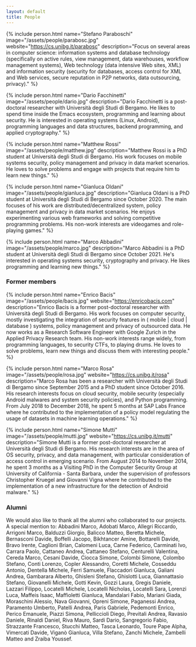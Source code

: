 ```yaml
---
layout: default
title: People
---
```


{% include person.html
   name="Stefano Paraboschi"
   image="/assets/people/parabosc.jpg"
   website="https://cs.unibg.it/parabosc"
   description="Focus on several areas in computer science: information systems and database technology (specifically on active rules, view management, data warehouses, workflow management systems), Web technology (data intensive Web sites, XML) and information security (security for databases, access control for XML and Web services, secure reputation in P2P networks, data outsourcing, privacy)." %}

{% include person.html
   name="Dario Facchinetti"
   image="/assets/people/dario.jpg"
   description="Dario Facchinetti is a post-doctoral researcher with
   Università degli Studi di Bergamo. He likes to spend time inside
   the Emacs ecosystem, programming and learning about security. He is
   interested in operating systems (Linux, Android), programming
   languages and data structures, backend programming, and applied
   cryptography." %}

{% include person.html
   name="Matthew Rossi"
   image="/assets/people/matthew.jpg"
   description="Matthew Rossi is a PhD student at Università degli Studi di Bergamo. His work
   focuses on mobile systems security, policy management and privacy in data market scenarios.
   He loves to solve problems and engage with projects that require him to learn new things." %}

{% include person.html
  name="Gianluca Oldani"
  image="/assets/people/gianluca.jpg"
  description="Gianluca Oldani is a PhD student at Università degli Studi di Bergamo since October 2020. The main focuses of his work are distributed/decentralized system, policy management and privacy in data market scenarios. He enjoys experimenting various web frameworks and solving competitive programming problems. His non-work interests are videogames and role-playing games." %}
  
{% include person.html
  name="Marco Abbadini"
  image="/assets/people/marco.jpg"
  description="Marco Abbadini is a PhD student at Università degli Studi di Bergamo since October 2021. He's interested in operating systems security, cryptography and privacy. He likes programming and learning new things." %}

### Former members

{% include person.html
   name="Enrico Bacis"
   image="/assets/people/bacis.jpg"
   website="https://enricobacis.com"
   description="Enrico Bacis is a former post-doctoral researcher with Università degli Studi di Bergamo. His work focuses on computer security, mostly investigating the integration of security features in ( mobile | cloud | database ) systems, policy management and privacy of outsourced data. He now works as a Research Software Engineer with Google Zurich in the Applied Privacy Research team. His non-work interests range widely, from programming languages, to security CTFs, to playing drums. He loves to solve problems, learn new things and discuss them with interesting people." %}

{% include person.html
   name="Marco Rosa"
   image="/assets/people/rosa.jpg"
   website="https://cs.unibg.it/rosa"
   description="Marco Rosa has been a researcher with Università degli Studi di Bergamo since September 2015 and a PhD student since October 2016. His research interests focus on cloud security, mobile security (especially Android malwares and system security policies), and Python programming. From July 2018 to December 2018, he spent 5 months at SAP Labs France where he contributed to the implementation of a policy model regulating the usage of datasets in machine learning operations." %}

{% include person.html
   name="Simone Mutti"
   image="/assets/people/mutti.jpg"
   website="https://cs.unibg.it/mutti"
   description="Simone Mutti is a former post-doctoral researcher at Università degli Studi di Bergamo. His research interests are in the area of OS security, privacy, and data management, with particular consideration of access control in emerging scenario. From August 2014 to November 2014, he spent 3 months as a Visiting PhD in the Computer Security Group at University of California - Santa Barbara, under the supervision of professors Christopher Kruegel and Giovanni Vigna where he contributed to the implementation of a new infrastructure for the detection of Android malware." %}

### Alumni

We would also like to thank all the alumni who collaborated to our
projects. A special mention to: Abbadini Marco, Adobati Marco, Allegri
Riccardo, Arrigoni Marco, Balduzzi Giorgio, Balicco Matteo, Beretta
Michele, Bernasconi Davide, Boffelli Jacopo, Bikhtancer Amine,
Bottarelli Davide, Bravo Irente, Caglioni Brian, Calomeni Luca, Carne
Federico, Carminati Ivo, Carrara Paolo, Cattaneo Andrea, Cattaneo
Stefano, Centurelli Valentina, Cereda Marco, Cesani Davide, Ciocca
Simone, Colombi Simone, Colombo Stefano, Conti Lorenzo, Copler
Alessandro, Coretti Michele, Cosseddu Antonio, Dentella Michele, Ferri
Samuele, Flaccadori Gianluca, Galiani Andrea, Gambarara Alberto,
Ghisleni Stefano, Ghislotti Luca, Giannattasio Stefano, Giovanelli
Michele, Gotti Kevin, Gozzi Laura, Gregis Daniele, Lazzari Filippo,
Locatelli Michele, Locatelli Nicholas, Locatelli Sara, Lorenzi Luca,
Maffeis Isaac, Maffioletti Gianluca, Mandalari Fabio, Mariani Giada,
Moraschini Alessio, Nava Giovanni, Opreni Simone, Paganessi Andrea,
Paramento Umberto, Patelli Andrea, Paris Gabriele, Pedemonti Enrico,
Perico Emanuele, Piazzi Simona, Pelliccioli Diego, Previtali Andrea,
Ravasio Daniele, Rinaldi Daniel, Riva Mauro, Sardi Dario, Sangregorio
Fabio, Strazzante Francesco, Stucchi Matteo, Tasca Leonardo, Toure
Pape Alpha, Vimercati Davide, Viganò Gianluca, Villa Stefano, Zanchi
Michele, Zambelli Matteo and Zraiba Youssef.
